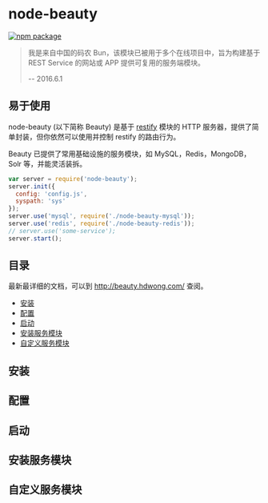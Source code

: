 # node-beauty

[![npm package](https://nodei.co/npm/node-beauty.png?downloads=true&downloadRank=true&stars=true)](https://nodei.co/npm/node-beauty/)

> 我是来自中国的码农 Bun，该模块已被用于多个在线项目中，旨为构建基于 REST Service 的网站或 APP 提供可复用的服务端模块。
>
> -- 2016.6.1

## 易于使用

node-beauty (以下简称 Beauty) 是基于 [restify](https://www.npmjs.com/package/restify) 模块的 HTTP 服务器，提供了简单封装，但你依然可以使用并控制 restify 的路由行为。

Beauty 已提供了常用基础设施的服务模块，如 MySQL，Redis，MongoDB，Solr 等，并能灵活装拆。

```js
var server = require('node-beauty');
server.init({
  config: 'config.js',
  syspath: 'sys'
});
server.use('mysql', require('./node-beauty-mysql'));
server.use('redis', require('./node-beauty-redis'));
// server.use('some-service');
server.start();
```
## 目录

最新最详细的文档，可以到 http://beauty.hdwong.com/ 查阅。

- [安装](#install)
- [配置](#config)
- [启动](#start)
- [安装服务模块](#use-service)
- [自定义服务模块](#dev-service)

## 安装

## 配置

## 启动

## 安装服务模块

## 自定义服务模块